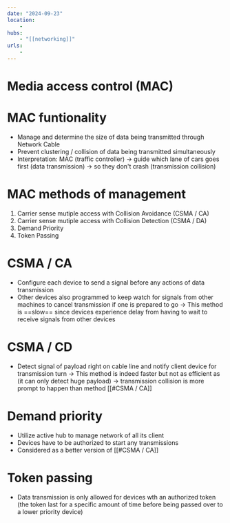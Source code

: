 ```yaml
---
date: "2024-09-23"
location: 
    - 
hubs: 
    - "[[networking]]"
urls:
    - 
---
```


# Media access control (MAC)

# MAC funtionality
+ Manage and determine the size of data being transmitted through Network Cable
+ Prevent clustering / collision of data being transmitted simultaneously
+ Interpretation: MAC (traffic controller) -> guide which lane of cars goes first (data transmission) -> so they don't crash (transmission collision)

# MAC methods of management
1. Carrier sense mutiple access with Collision Avoidance (CSMA / CA)
2. Carrier sense mutiple access with Collision Detection (CSMA / DA)
3. Demand Priority
4. Token Passing

# CSMA / CA
+ Configure each device to send a signal before any actions of data transmission
+ Other devices also programmed to keep watch for signals from other machines to cancel transmission if one is prepared to go
-> This method is ==slow== since devices experience delay from having to wait to receive signals from other devices

# CSMA / CD
+ Detect signal of payload right on cable line and notify client device for transmission turn
-> This method is indeed faster but not as efficient as (it can only detect huge payload)
-> transmission collision is more prompt to happen than method [[#CSMA / CA]]

# Demand priority
+ Utilize active hub to manage network of all its client
+ Devices have to be authorized to start any transmissions
+ Considered as a better version of [[#CSMA / CA]]

# Token passing
+ Data transmission is only allowed for devices wth an authorized token (the token last for a specific amount of time before being passed over to a lower priority device)

